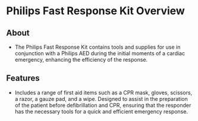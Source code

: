 # Philips Fast Response Kit Overview

## About

- The Philips Fast Response Kit contains tools and supplies for use in conjunction with a Philips AED during the initial moments of a cardiac emergency, enhancing the efficiency of the response.

## Features

- Includes a range of first aid items such as a CPR mask, gloves, scissors, a razor, a gauze pad, and a wipe. Designed to assist in the preparation of the patient before defibrillation and CPR, ensuring that the responder has the necessary tools for a quick and efficient emergency response.
